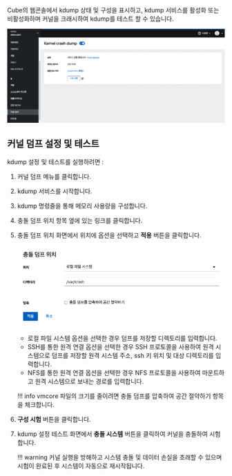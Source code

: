 Cube의 웹콘솔에서 kdump 상태 및 구성을 표시하고, kdump 서비스를 활성화 또는 비활성화하며 커널을 크래시하여 kdump를 테스트 할 수 있습니다.

![cube-kdump.png](../../assets/images/cube-kdump.png)

## 커널 덤프 설정 및 테스트

kdump 설정 및 테스트를 실행하려면 : 

1. 커널 덤프 메뉴를 클릭합니다.
2. kdump 서비스를 시작합니다.
3. kdump 명령줄을 통해 메모리 사용량을 구성합니다.
4. 충돌 덤프 위치 항목 옆에 있는 링크를 클릭합니다.
5. 충돌 덤프 위치 화면에서 위치에 옵션을 선택하고 **적용** 버튼을 클릭합니다.

    ![cube-kdump-location.png](../../assets/images/cube-kdump-location.png)

    - 로컬 파일 시스템 옵션을 선택한 경우 덤프를 저장할 디렉토리를 입력합니다.
    - SSH를 통한 원격 연결 옵션을 선택한 경우 SSH 프로토콜을 사용하여 원격 시스템으로 덤프를 저장할 원격 시스템 주소, ssh 키 위치 및 대상 디렉토리를 입력합니다.
    - NFS를 통한 원격 연결 옵션을 선택한 경우 NFS 프로토콜을 사용하여 마운트하고 원격 시스템으로 보내는 경로를 입력합니다.

    !!! info 
        vmcore 파일의 크기를 줄이려면 충돌 덤프를 압축하여 공간 절약하기 항목을 체크합니다.

6. **구성 시험** 버튼을 클릭합니다.
7. kdump 설정 테스트 화면에서 **충돌 시스템** 버튼을 클릭하여 커널을 충돌하여 시험합니다.

    !!! warning 
        커널 실행을 방해하고 시스템 충돌 및 데이터 손실을 초래할 수 있으며 시험이 완료된 후 시스템이 자동으로 재시작됩니다.